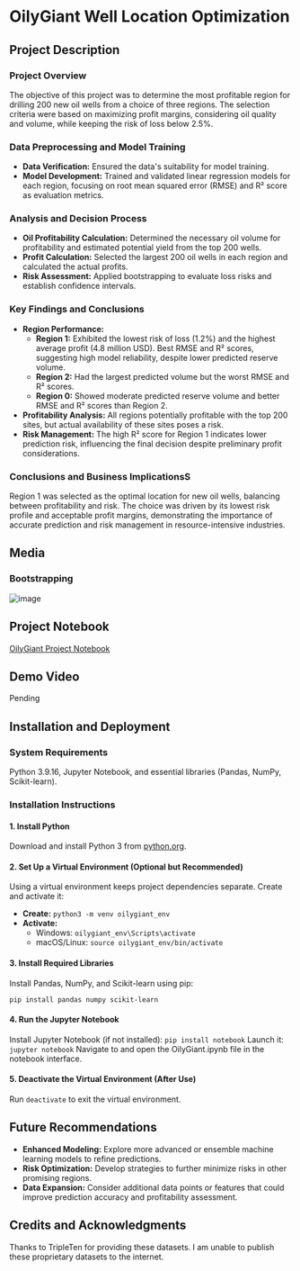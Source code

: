 # OilyGiant Well Location Optimization

## Project Description
### Project Overview
The objective of this project was to determine the most profitable region for drilling 200 new oil wells from a choice of three regions. The selection criteria were based on maximizing profit margins, considering oil quality and volume, while keeping the risk of loss below 2.5%.

### Data Preprocessing and Model Training
- **Data Verification:** Ensured the data's suitability for model training.
- **Model Development:** Trained and validated linear regression models for each region, focusing on root mean squared error (RMSE) and R² score as evaluation metrics.

### Analysis and Decision Process
- **Oil Profitability Calculation:** Determined the necessary oil volume for profitability and estimated potential yield from the top 200 wells.
- **Profit Calculation:** Selected the largest 200 oil wells in each region and calculated the actual profits.
- **Risk Assessment:** Applied bootstrapping to evaluate loss risks and establish confidence intervals.

### Key Findings and Conclusions
- **Region Performance:**
  - **Region 1:** Exhibited the lowest risk of loss (1.2%) and the highest average profit (4.8 million USD). Best RMSE and R² scores, suggesting high model reliability, despite lower predicted reserve volume.
  - **Region 2:** Had the largest predicted volume but the worst RMSE and R² scores.
  - **Region 0:** Showed moderate predicted reserve volume and better RMSE and R² scores than Region 2.
- **Profitability Analysis:** All regions potentially profitable with the top 200 sites, but actual availability of these sites poses a risk.
- **Risk Management:** The high R² score for Region 1 indicates lower prediction risk, influencing the final decision despite preliminary profit considerations.

### Conclusions and Business ImplicationsS
Region 1 was selected as the optimal location for new oil wells, balancing between profitability and risk. The choice was driven by its lowest risk profile and acceptable profit margins, demonstrating the importance of accurate prediction and risk management in resource-intensive industries.

## Media
### Bootstrapping
![image](https://github.com/jnorfolk/OilyGiant-Region-Selection/assets/117448822/f246b58d-0d4b-4d51-82d6-527c330d0e03)

## Project Notebook
[OilyGiant Project Notebook](https://github.com/jnorfolk/OilyGiant-Region-Selection/blob/main/OilyGiant.ipynb)

## Demo Video
Pending

## Installation and Deployment
### System Requirements
Python 3.9.16, Jupyter Notebook, and essential libraries (Pandas, NumPy, Scikit-learn).

### Installation Instructions
#### 1. Install Python
Download and install Python 3 from [python.org](https://www.python.org/downloads/).

#### 2. Set Up a Virtual Environment (Optional but Recommended)
Using a virtual environment keeps project dependencies separate. Create and activate it:
- **Create:** `python3 -m venv oilygiant_env`
- **Activate:**
  - Windows: `oilygiant_env\Scripts\activate`
  - macOS/Linux: `source oilygiant_env/bin/activate`

#### 3. Install Required Libraries
Install Pandas, NumPy, and Scikit-learn using pip:
```
pip install pandas numpy scikit-learn
```

#### 4. Run the Jupyter Notebook
Install Jupyter Notebook (if not installed): 
`pip install notebook`
Launch it: 
`jupyter notebook`
Navigate to and open the OilyGiant.ipynb file in the notebook interface.

#### 5. Deactivate the Virtual Environment (After Use)
Run `deactivate` to exit the virtual environment.

## Future Recommendations
- **Enhanced Modeling:** Explore more advanced or ensemble machine learning models to refine predictions.
- **Risk Optimization:** Develop strategies to further minimize risks in other promising regions.
- **Data Expansion:** Consider additional data points or features that could improve prediction accuracy and profitability assessment.

## Credits and Acknowledgments
Thanks to TripleTen for providing these datasets. I am unable to publish these proprietary datasets to the internet.
